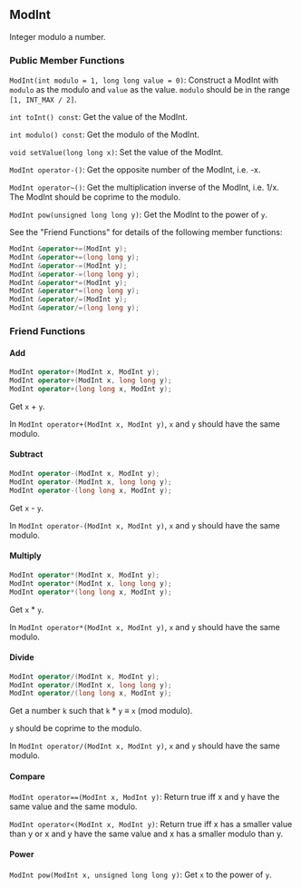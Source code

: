 ## ModInt

Integer modulo a number.

### Public Member Functions

`ModInt(int modulo = 1, long long value = 0)`: Construct a ModInt with `modulo` as the modulo and `value` as the value. `modulo` should be in the range `[1, INT_MAX / 2]`.

`int toInt() const`: Get the value of the ModInt.

`int modulo() const`: Get the modulo of the ModInt.

`void setValue(long long x)`: Set the value of the ModInt.

`ModInt operator-()`: Get the opposite number of the ModInt, i.e. -x.

`ModInt operator~()`: Get the multiplication inverse of the ModInt, i.e. 1/x. The ModInt should be coprime to the modulo.

`ModInt pow(unsigned long long y)`: Get the ModInt to the power of `y`.

See the "Friend Functions" for details of the following member functions:

```cpp
ModInt &operator+=(ModInt y);
ModInt &operator+=(long long y);
ModInt &operator-=(ModInt y);
ModInt &operator-=(long long y);
ModInt &operator*=(ModInt y);
ModInt &operator*=(long long y);
ModInt &operator/=(ModInt y);
ModInt &operator/=(long long y);
```

### Friend Functions

#### Add

```cpp
ModInt operator+(ModInt x, ModInt y);
ModInt operator+(ModInt x, long long y);
ModInt operator+(long long x, ModInt y);
```

Get `x` + `y`.

In `ModInt operator+(ModInt x, ModInt y)`, `x` and `y` should have the same modulo.

#### Subtract

```cpp
ModInt operator-(ModInt x, ModInt y);
ModInt operator-(ModInt x, long long y);
ModInt operator-(long long x, ModInt y);
```

Get `x` - `y`.

In `ModInt operator-(ModInt x, ModInt y)`, `x` and `y` should have the same modulo.

#### Multiply

```cpp
ModInt operator*(ModInt x, ModInt y);
ModInt operator*(ModInt x, long long y);
ModInt operator*(long long x, ModInt y);
```

Get `x` * `y`.

In `ModInt operator*(ModInt x, ModInt y)`, `x` and `y` should have the same modulo.

#### Divide

```cpp
ModInt operator/(ModInt x, ModInt y);
ModInt operator/(ModInt x, long long y);
ModInt operator/(long long x, ModInt y);
```

Get a number `k` such that `k` * `y` ≡ `x` (mod modulo).

`y` should be coprime to the modulo.

In `ModInt operator/(ModInt x, ModInt y)`, `x` and `y` should have the same modulo.

#### Compare

`ModInt operator==(ModInt x, ModInt y)`: Return true iff x and y have the same value and the same modulo.

`ModInt operator<(ModInt x, ModInt y)`: Return true iff x has a smaller value than y or x and y have the same value and x has a smaller modulo than y.

#### Power

`ModInt pow(ModInt x, unsigned long long y)`: Get `x` to the power of `y`.
